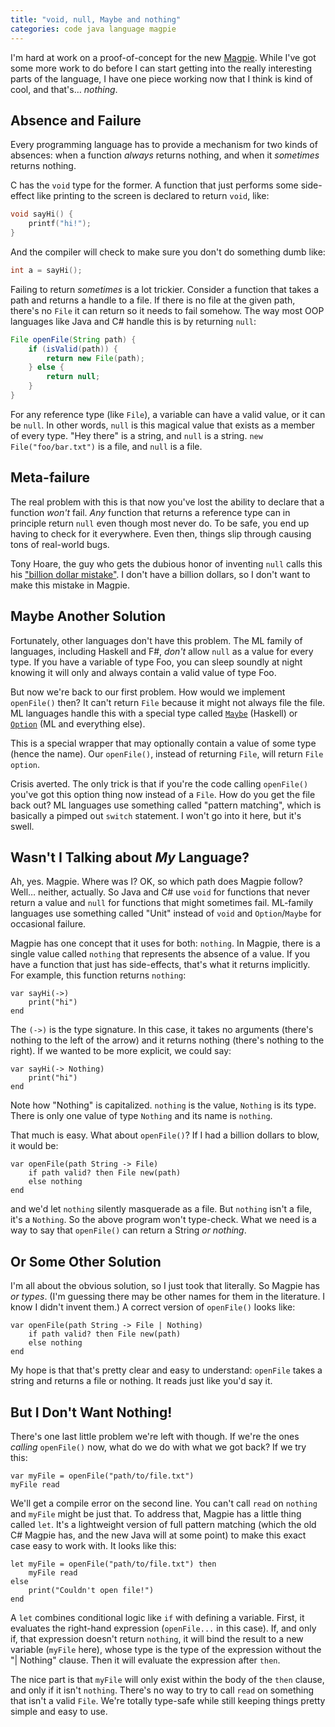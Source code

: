 ```yaml
---
title: "void, null, Maybe and nothing"
categories: code java language magpie
---
```


I'm hard at work on a proof-of-concept for the new [Magpie](http://bitbucket.org/munificent/magpie). While I've
got some more work to do before I can start getting into the really
interesting parts of the language, I have one piece working now that I think
is kind of cool, and that's… *nothing*.

## Absence and Failure

Every programming language has to provide a mechanism for two kinds of
absences: when a function *always* returns nothing, and when it *sometimes*
returns nothing.

C has the `void` type for the former. A function that just performs some side-
effect like printing to the screen is declared to return `void`, like:

```c
void sayHi() {
    printf("hi!");
}
```

And the compiler will check to make sure you don't do something dumb like:

```c
int a = sayHi();
```

Failing to return *sometimes* is a lot trickier. Consider a function that
takes a path and returns a handle to a file. If there is no file at the given
path, there's no `File` it can return so it needs to fail somehow. The way
most OOP languages like Java and C# handle this is by returning `null`:

```java
File openFile(String path) {
    if (isValid(path)) {
        return new File(path);
    } else {
        return null;
    }
}
```

For any reference type (like `File`), a variable can have a valid value, or it
can be `null`. In other words, `null` is this magical value that exists as a
member of every type. "Hey there" is a string, and `null` is a string. `new File("foo/bar.txt")` is a file, and `null` is a file.

## Meta-failure

The real problem with this is that now you've lost the ability to declare that
a function *won't* fail. *Any* function that returns a reference type can in
principle return `null` even though most never do. To be safe, you end up
having to check for it everywhere. Even then, things slip through causing tons
of real-world bugs.

Tony Hoare, the guy who gets the dubious honor of inventing `null` calls this
his ["billion dollar mistake"](http://lambda-the-ultimate.org/node/3186). I don't have a billion dollars, so I don't
want to make this mistake in Magpie.

## Maybe Another Solution

Fortunately, other languages don't have this problem. The ML family of
languages, including Haskell and F#, *don't* allow `null` as a value for every
type. If you have a variable of type Foo, you can sleep soundly at night
knowing it will only and always contain a valid value of type Foo.

But now we're back to our first problem. How would we implement `openFile()`
then? It can't return `File` because it might not always file the file. ML
languages handle this with a special type called [`Maybe`](http://www.haskell.org/onlinereport/maybe.html) (Haskell) or
[`Option`](http://www.standardml.org/Basis/option.html) (ML and everything else).

This is a special wrapper that may optionally contain a value of some type
(hence the name). Our `openFile()`, instead of returning `File`, will return
`File option`.

Crisis averted. The only trick is that if you're the code calling `openFile()`
you've got this option thing now instead of a `File`. How do you get the file
back out? ML languages use something called "pattern matching", which is
basically a pimped out `switch` statement. I won't go into it here, but it's
swell.

## Wasn't I Talking about *My* Language?

Ah, yes. Magpie. Where was I? OK, so which path does Magpie follow? Well…
neither, actually. So Java and C# use `void` for functions that never return a
value and `null` for functions that might sometimes fail. ML-family languages
use something called "Unit" instead of `void` and `Option`/`Maybe` for
occasional failure.

Magpie has one concept that it uses for both: `nothing`. In Magpie, there is a
single value called `nothing` that represents the absence of a value. If you
have a function that just has side-effects, that's what it returns implicitly.
For example, this function returns `nothing`:

```magpie
var sayHi(->)
    print("hi")
end
```

The `(->)` is the type signature. In this case, it takes no arguments (there's
nothing to the left of the arrow) and it returns nothing (there's nothing to
the right). If we wanted to be more explicit, we could say:

```magpie
var sayHi(-> Nothing)
    print("hi")
end
```

Note how "Nothing" is capitalized. `nothing` is the value, `Nothing` is its
type. There is only one value of type `Nothing` and its name is `nothing`.

That much is easy. What about `openFile()`? If I had a billion dollars to
blow, it would be:

```magpie
var openFile(path String -> File)
    if path valid? then File new(path)
    else nothing
end
```

and we'd let `nothing` silently masquerade as a file. But `nothing` isn't a
file, it's a `Nothing`. So the above program won't type-check. What we need is
a way to say that `openFile()` can return a String *or nothing*.

## Or Some Other Solution

I'm all about the obvious solution, so I just took that literally. So Magpie
has *or types*. (I'm guessing there may be other names for them in the
literature. I know I didn't invent them.) A correct version of `openFile()`
looks like:

```magpie
var openFile(path String -> File | Nothing)
    if path valid? then File new(path)
    else nothing
end
```

My hope is that that's pretty clear and easy to understand: `openFile` takes a
string and returns a file or nothing. It reads just like you'd say it.

## But I Don't Want Nothing!

There's one last little problem we're left with though. If we're the ones
*calling* `openFile()` now, what do we do with what we got back? If we try
this:

```magpie
var myFile = openFile("path/to/file.txt")
myFile read
```

We'll get a compile error on the second line. You can't call `read` on
`nothing` and `myFile` might be just that. To address that, Magpie has a
little thing called `let`. It's a lightweight version of full pattern matching
(which the old C# Magpie has, and the new Java will at some point) to make
this exact case easy to work with. It looks like this:

```magpie
let myFile = openFile("path/to/file.txt") then
    myFile read
else
    print("Couldn't open file!")
end
```

A `let` combines conditional logic like `if` with defining a variable. First,
it evaluates the right-hand expression (`openFile...` in this case). If, and
only if, that expression doesn't return `nothing`, it will bind the result to
a new variable (`myFile` here), whose type is the type of the expression
without the "| Nothing" clause. Then it will evaluate the expression after
`then`.

The nice part is that `myFile` will only exist within the body of the `then`
clause, and only if it isn't `nothing`. There's no way to try to call `read`
on something that isn't a valid `File`. We're totally type-safe while still
keeping things pretty simple and easy to use.
